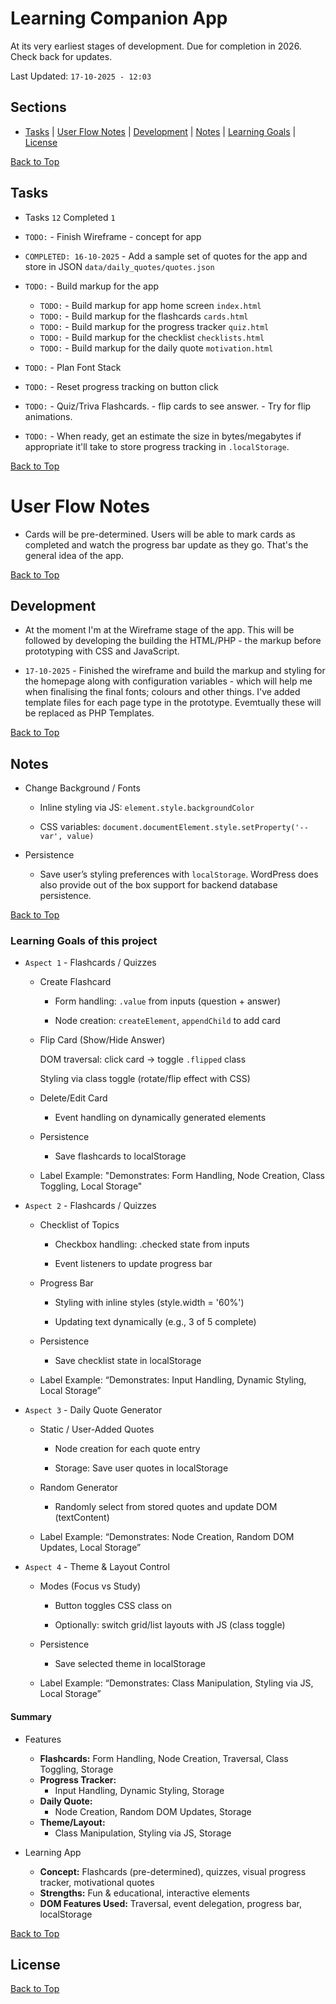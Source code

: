 # Learning Companion App
At its very earliest stages of development. Due for completion in 2026. Check back for updates. 

Last Updated: `17-10-2025 - 12:03`

## Sections

+ [Tasks](#tasks) | [User Flow Notes](#user-flow-notes) | [Development](#development) | [Notes](#notes) | [Learning Goals](#learning-goals-of-this-project) | [License](#license)

[Back to Top](#learning-companion-app)

## Tasks 

+ Tasks `12` Completed `1`

+ `TODO:` - Finish Wireframe - concept for app 
+ `COMPLETED: 16-10-2025` - Add a sample set of quotes for the app and store in JSON `data/daily_quotes/quotes.json`
+ `TODO:` - Build markup for the app
    + `TODO:` - Build markup for app home screen `index.html`
    + `TODO:` - Build markup for the flashcards `cards.html`
    + `TODO:` - Build markup for the progress tracker `quiz.html`
    + `TODO:` - Build markup for the checklist `checklists.html`
    + `TODO:` - Build markup for the daily quote `motivation.html`
+ `TODO:` - Plan Font Stack
+ `TODO:` - Reset progress tracking on button click
+ `TODO:` - Quiz/Triva Flashcards. - flip cards to see answer.  - Try for flip animations.
+ `TODO:` - When ready, get an estimate the size in bytes/megabytes if appropriate it'll take to store progress tracking in `.localStorage`. 


[Back to Top](#learning-companion-app)


# User Flow Notes

+ Cards will be pre-determined.  Users will be able to mark cards as completed and watch the progress bar update as they go.  That's the general idea of the app.

[Back to Top](#learning-companion-app)

## Development

+ At the moment I'm at the Wireframe stage of the app. This will be followed by developing the building the HTML/PHP - the markup before prototyping with CSS and JavaScript.

+ `17-10-2025` - Finished the wireframe and build the markup and styling for the homepage along with configuration variables - which will help me when finalising the final fonts; colours and other things.  I've added template files for each page type in the prototype. Evemtually these will be replaced as PHP Templates.

[Back to Top](#learning-companion-app)

## Notes 

  + Change Background / Fonts

    + Inline styling via JS: `element.style.backgroundColor`

    + CSS variables: `document.documentElement.style.setProperty('--var', value)`

  + Persistence

    + Save user’s styling preferences with `localStorage`. WordPress does also provide out of the box support for backend database persistence.

[Back to Top](#learning-companion-app)

### Learning Goals of this project

+ `Aspect 1` - Flashcards / Quizzes

  + Create Flashcard

    +  Form handling: `.value` from inputs (question + answer)

    +  Node creation: `createElement`, `appendChild` to add card

  + Flip Card (Show/Hide Answer)

    DOM traversal: click card → toggle `.flipped` class

    Styling via class toggle (rotate/flip effect with CSS)

  + Delete/Edit Card

    +  Event handling on dynamically generated elements

  + Persistence

    +  Save flashcards to localStorage

  + Label Example: "Demonstrates: Form Handling, Node Creation, Class Toggling, Local Storage"

+ `Aspect 2` - Flashcards / Quizzes

  + Checklist of Topics

    + Checkbox handling: .checked state from inputs

    + Event listeners to update progress bar

  + Progress Bar

    + Styling with inline styles (style.width = '60%')

    + Updating text dynamically (e.g., 3 of 5 complete)

  + Persistence

    + Save checklist state in localStorage

  + Label Example: “Demonstrates: Input Handling, Dynamic Styling, Local Storage”  

+ `Aspect 3` - Daily Quote Generator

  + Static / User-Added Quotes

    + Node creation for each quote entry

    + Storage: Save user quotes in localStorage

  + Random Generator

    + Randomly select from stored quotes and update DOM (textContent)

  + Label Example: “Demonstrates: Node Creation, Random DOM Updates, Local Storage”

+ `Aspect 4` - Theme & Layout Control

  + Modes (Focus vs Study)

    + Button toggles CSS class on <body>

    + Optionally: switch grid/list layouts with JS (class toggle)

  + Persistence

    + Save selected theme in localStorage

  + Label Example: “Demonstrates: Class Manipulation, Styling via JS, Local Storage”

#### Summary

+ Features
  + **Flashcards:**	
   Form Handling, Node Creation, Traversal, Class Toggling, Storage
  + **Progress Tracker:**	
    + Input Handling, Dynamic Styling, Storage
  + **Daily Quote:**	
    + Node Creation, Random DOM Updates, Storage
  + **Theme/Layout:**	
    + Class Manipulation, Styling via JS, Storage

+ Learning App
  + **Concept:** Flashcards (pre-determined), quizzes, visual progress tracker, motivational quotes
  + **Strengths:** Fun & educational, interactive elements
  + **DOM Features Used:** Traversal, event delegation, progress bar, localStorage



[Back to Top](#learning-companion-app)

## License


[Back to Top](#learning-companion-app)